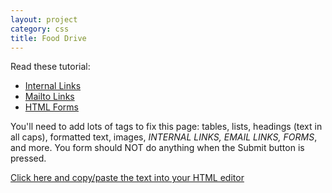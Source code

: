 ```yaml
---
layout: project
category: css
title: Food Drive
---
```


Read these tutorial:
  - [Internal Links](https://www.yourhtmlsource.com/text/internallinks.html)
  - [Mailto Links](https://www.w3docs.com/snippets/html/how-to-create-mailto-links.html)
  - [HTML Forms](https://www.w3schools.com/html/html_forms.asp)

You'll need to add lots of tags to fix this page: tables, lists, headings (text in all caps), formatted text, images, *INTERNAL LINKS, EMAIL LINKS, FORMS*, and more. You form should NOT do anything when the Submit button is pressed.

[Click here and copy/paste the text into your HTML editor](/wd/css/food_drive_starter_text.txt)
